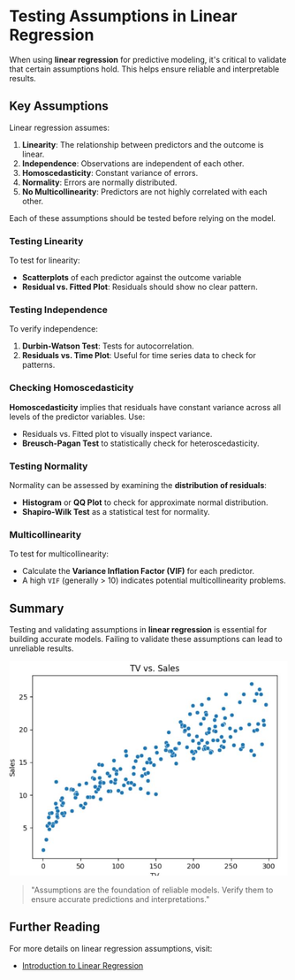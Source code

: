 # Testing Assumptions in Linear Regression 

When using **linear regression** for predictive modeling, it's critical to validate that certain assumptions hold. This helps ensure reliable and interpretable results.

## Key Assumptions

Linear regression assumes:
1. **Linearity**: The relationship between predictors and the outcome is linear.
2. **Independence**: Observations are independent of each other.
3. **Homoscedasticity**: Constant variance of errors.
4. **Normality**: Errors are normally distributed.
5. **No Multicollinearity**: Predictors are not highly correlated with each other.

Each of these assumptions should be tested before relying on the model.

### Testing Linearity

To test for linearity:
- **Scatterplots** of each predictor against the outcome variable
- **Residual vs. Fitted Plot**: Residuals should show no clear pattern.

### Testing Independence

To verify independence:
1. **Durbin-Watson Test**: Tests for autocorrelation.
2. **Residuals vs. Time Plot**: Useful for time series data to check for patterns.

### Checking Homoscedasticity

**Homoscedasticity** implies that residuals have constant variance across all levels of the predictor variables. Use:
- Residuals vs. Fitted plot to visually inspect variance.
- **Breusch-Pagan Test** to statistically check for heteroscedasticity.

### Testing Normality

Normality can be assessed by examining the **distribution of residuals**:
- **Histogram** or **QQ Plot** to check for approximate normal distribution.
- **Shapiro-Wilk Test** as a statistical test for normality.

### Multicollinearity

To test for multicollinearity:
- Calculate the **Variance Inflation Factor (VIF)** for each predictor.
- A high `VIF` (generally > 10) indicates potential multicollinearity problems.

## Summary

Testing and validating assumptions in **linear regression** is essential for building accurate models. Failing to validate these assumptions can lead to unreliable results.

![Linear Regression Assumptions](Capture.JPG)

> "Assumptions are the foundation of reliable models. Verify them to ensure accurate predictions and interpretations."

## Further Reading

For more details on linear regression assumptions, visit:
- [Introduction to Linear Regression](https://en.wikipedia.org/wiki/Linear_regression)

